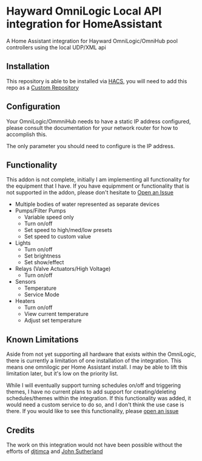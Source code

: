 # Hayward OmniLogic Local API integration for HomeAssistant

A Home Assistant integration for Hayward OmniLogic/OmniHub pool controllers using the local UDP/XML api

## Installation
This repository is able to be installed via [HACS](https://hacs.xyz/), you will need to add this repo as a [Custom Repository](https://hacs.xyz/docs/faq/custom_repositories/)

## Configuration
Your OmniLogic/OmmniHub needs to have a static IP address configured, please consult the documentation for your network router for how to accomplish this.

The only parameter you should need to configure is the IP address.

## Functionality
This addon is not complete, initially I am implementing all functionality for the equipment that I have.  If you have equipmment or functionality that is not supported in the addon, please don't hesitate to [Open an Issue](https://github.com/cryptk/haomnilogic-local/issues)

- Multiple bodies of water represented as separate devices
- Pumps/Filter Pumps
    - Variable speed only
    - Turn on/off
    - Set speed to high/med/low presets
    - Set speed to custom value
- Lights
    - Turn on/off
    - Set brightness
    - Set show/effect
- Relays (Valve Actuators/High Voltage)
    - Turn on/off
- Sensors
    - Temperature
    - Service Mode
- Heaters
    - Turn on/off
    - View current temperature
    - Adjust set temperature

## Known Limitations
Aside from not yet supporting all hardware that exists within the OmniLogic, there is currently a limitation of one installation of the integration.  This means one omnilogic per Home Assistant install.  I may be able to lift this limitation later, but it's low on the priority list.

While I will eventually support turning schedules on/off and triggering themes, I have no current plans to add support for creating/deleting schedules/themes within the integration. If this functionality was added, it would need a custom service to do so, and I don't think the use case is there.  If you would like to see this functionality, please [open an issue](https://github.com/cryptk/haomnilogic-local/issues)

## Credits

The work on this integration would not have been possible without the efforts of [djtimca](https://github.com/djtimca/) and [John Sutherland](garionphx@gmail.com)
